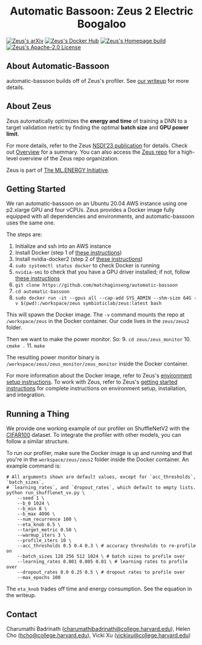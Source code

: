 <div align="center">
<h1>Automatic Bassoon: Zeus 2 Electric Boogaloo</h1>
</div>

[![Zeus's arXiv](https://custom-icon-badges.herokuapp.com/badge/ID-2208.06102-b31b1b.svg?logo=arxiv-white&logoWidth=35)](https://arxiv.org/abs/2208.06102)
[![Zeus's Docker Hub](https://img.shields.io/badge/Docker-SymbioticLab%2FZeus-blue.svg?logo=docker&logoColor=white)](https://hub.docker.com/r/symbioticlab/zeus)
[![Zeus's Homepage build](https://github.com/SymbioticLab/Zeus/actions/workflows/deploy_homepage.yaml/badge.svg)](https://github.com/SymbioticLab/Zeus/actions/workflows/deploy_homepage.yaml)
[![Zeus's Apache-2.0 License](https://custom-icon-badges.herokuapp.com/github/license/SymbioticLab/Zeus?logo=law)](/LICENSE)

## About Automatic-Bassoon

automatic-bassoon builds off of Zeus's profiler. See [our writeup](https://www.overleaf.com/project/6383ae2ca2b1544e6b589cc5) for more details.

## About Zeus

Zeus automatically optimizes the **energy and time** of training a DNN to a target validation metric by finding the optimal **batch size** and **GPU power limit**.

For more details, refer to the Zeus [NSDI’23 publication](https://arxiv.org/abs/2208.06102) for details.
Check out [Overview](https://ml.energy/zeus/overview/) for a summary. You can also access the [Zeus repo](https://github.com/SymbioticLab/Zeus) for a high-level overview of the Zeus repo organization.

Zeus is part of [The ML.ENERGY Initiative](https://ml.energy).

## Getting Started

We ran automatic-bassoon on an Ubuntu 20.04 AWS instance using one p2.xlarge GPU and four vCPUs. Zeus provides a Docker image fully equipped with all dependencies and environments, and automatic-bassoon uses the same one. 

The steps are:

1. Initialize and ssh into an AWS instance
2. Install Docker (step 1 of [these instructions](https://www.digitalocean.com/community/tutorials/how-to-install-and-use-docker-on-ubuntu-20-04))
3. Install nvidia-docker2 (step 2 of [these instructions](https://www.ibm.com/docs/en/maximo-vi/8.2.0?topic=planning-installing-docker-nvidia-docker2#install_ub))
4. `sudo systemctl status docker` to check Docker is running
5. `nvidia-smi` to check that you have a GPU driver installed; if not, follow [these instructions](https://levelup.gitconnected.com/how-to-install-an-nvidia-gpu-driver-on-an-aws-ec2-instance-20185c1c578c)
6. `git clone https://github.com/matchaginseng/automatic-bassoon`
7. `cd automatic-bassoon`
8. `sudo docker run -it --gpus all --cap-add SYS_ADMIN --shm-size 64G -v $(pwd):/workspace/zeus symbioticlab/zeus:latest bash`

This will spawn the Docker image. The `-v` command mounts the repo at `/workspace/zeus` in the Docker container. Our code lives in the `zeus/zeus2` folder.

Then we want to make the power monitor. So:
9. `cd zeus/zeus_monitor`
10. `cmake .`
11. `make`

The resulting power monitor binary is `/workspace/zeus/zeus_monitor/zeus_monitor` inside the Docker container.

For more information about the Docker image, refer to Zeus's [environment setup instructions](https://ml.energy/zeus/getting_started/environment/). To work with Zeus, refer to Zeus's [getting started instructions](https://ml.energy/zeus/getting_started) for complete instructions on environment setup, installation, and integration.

## Running a Thing

We provide one working example of our profiler on ShuffleNetV2 with the [CIFAR100](../examples/cifar100) dataset. To integrate the profiler with other models, you can follow a similar structure.

To run our profiler, make sure the Docker image is up and running and that you're in the `workspace/zeus/zeus2` folder inside the Docker container. An example command is:

```
# All arguments shown are default values, except for `acc_thresholds`, `batch_sizes`, 
# `learning_rates`, and `dropout_rates`, which default to empty lists. 
python run_shufflenet_vx.py \
    --seed 1 \
    --b_0 1024 \
    --b_min 8 \
    --b_max 4096 \
    --num_recurrence 100 \
    --eta_knob 0.5 \
    --target_metric 0.50 \
    --warmup_iters 3 \
    --profile_iters 10 \
    --acc_thresholds 0.5 0.4 0.3 \ # accuracy thresholds to re-profile on
    --batch_sizes 128 256 512 1024 \ # batch sizes to profile over
    --learning_rates 0.001 0.005 0.01 \ # learning rates to profile over
    --dropout_rates 0.0 0.25 0.5 \ # dropout rates to profile over
    --max_epochs 100
```

The `eta_knob` trades off time and energy consumption. See the equation in the writeup.


## Contact
Charumathi Badrinath (charumathibadrinath@college.harvard.edu), Helen Cho (hcho@college.harvard.edu), Vicki Xu (vickixu@college.harvard.edu)
